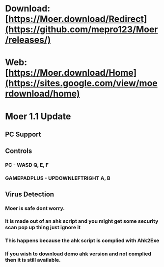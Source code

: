 #  Download:  [https://Moer.download/Redirect](https://github.com/mepro123/Moer/releases/)

#  Web:  [https://Moer.download/Home](https://sites.google.com/view/moerdownload/home)

#  Moer 1.1 Update
##  PC Support

##  Controls

###  PC - WASD Q, E, F

###  GAMEPADPLUS - UPDOWNLEFTRIGHT A, B

##  Virus  Detection

###  Moer is safe dont worry.
###  It is made out of an ahk script and you might get some security scan pop up thing just ignore it
###  This happens because the ahk script is complied with Ahk2Exe
###  If you wish to download demo ahk version and not complied then it is still available.
